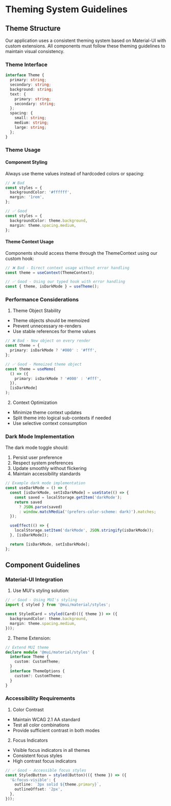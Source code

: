 # Theming System Guidelines

## Theme Structure

Our application uses a consistent theming system based on Material-UI with custom extensions. All components must follow these theming guidelines to maintain visual consistency.

### Theme Interface

```typescript
interface Theme {
  primary: string;
  secondary: string;
  background: string;
  text: {
    primary: string;
    secondary: string;
  };
  spacing: {
    small: string;
    medium: string;
    large: string;
  };
}
```

### Theme Usage

#### Component Styling

Always use theme values instead of hardcoded colors or spacing:

```typescript
// ❌ Bad
const styles = {
  backgroundColor: '#ffffff',
  margin: '1rem',
};

// ✅ Good
const styles = {
  backgroundColor: theme.background,
  margin: theme.spacing.medium,
};
```

#### Theme Context Usage

Components should access theme through the ThemeContext using our custom hook:

```typescript
// ❌ Bad - Direct context usage without error handling
const theme = useContext(ThemeContext);

// ✅ Good - Using our typed hook with error handling
const { theme, isDarkMode } = useTheme();
```

### Performance Considerations

1. Theme Object Stability

- Theme objects should be memoized
- Prevent unnecessary re-renders
- Use stable references for theme values

```typescript
// ❌ Bad - New object on every render
const theme = {
  primary: isDarkMode ? '#000' : '#fff',
};

// ✅ Good - Memoized theme object
const theme = useMemo(
  () => ({
    primary: isDarkMode ? '#000' : '#fff',
  }),
  [isDarkMode]
);
```

2. Context Optimization

- Minimize theme context updates
- Split theme into logical sub-contexts if needed
- Use selective context consumption

### Dark Mode Implementation

The dark mode toggle should:

1. Persist user preference
2. Respect system preferences
3. Update smoothly without flickering
4. Maintain accessibility standards

```typescript
// Example dark mode implementation
const useDarkMode = () => {
  const [isDarkMode, setIsDarkMode] = useState(() => {
    const saved = localStorage.getItem('darkMode');
    return saved
      ? JSON.parse(saved)
      : window.matchMedia('(prefers-color-scheme: dark)').matches;
  });

  useEffect(() => {
    localStorage.setItem('darkMode', JSON.stringify(isDarkMode));
  }, [isDarkMode]);

  return [isDarkMode, setIsDarkMode];
};
```

## Component Guidelines

### Material-UI Integration

1. Use MUI's styling solution:

```typescript
// ✅ Good - Using MUI's styling
import { styled } from '@mui/material/styles';

const StyledCard = styled(Card)(({ theme }) => ({
  backgroundColor: theme.background,
  margin: theme.spacing.medium,
}));
```

2. Theme Extension:

```typescript
// Extend MUI theme
declare module '@mui/material/styles' {
  interface Theme {
    custom: CustomTheme;
  }
  interface ThemeOptions {
    custom?: CustomTheme;
  }
}
```

### Accessibility Requirements

1. Color Contrast

- Maintain WCAG 2.1 AA standard
- Test all color combinations
- Provide sufficient contrast in both modes

2. Focus Indicators

- Visible focus indicators in all themes
- Consistent focus styles
- High contrast focus indicators

```typescript
// ✅ Good - Accessible focus styles
const StyledButton = styled(Button)(({ theme }) => ({
  '&:focus-visible': {
    outline: `3px solid ${theme.primary}`,
    outlineOffset: '2px',
  },
}));
```
